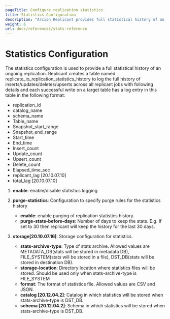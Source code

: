 ```yaml
---
pageTitle: Configure replication statistics
title: Statistics Configuration
description: "Arcion Replicant provides full statistical history of an ongoing replication. Learn how you can configure them to suit your needs."
weight: 6
url: docs/references/stats-reference
---
```

# Statistics Configuration


The statistics configuration is used to provide a full statistical history of an ongoing replication. Replicant creates a table named replicate_io_replication_statistics_history to log the full history of inserts/updates/deletes/upserts across all replicant jobs with following details and each successful write on a target table has a log entry in this table in the following format:

- replication_id
- catalog_name
- schema_name
- Table_name
- Snapshot_start_range
- Snapshot_end_range
- Start_time
- End_time
- Insert_count
- Update_count
- Upsert_count
- Delete_count
- Elapsed_time_sec
- replicant_lag [20.10.07.10]
- total_lag [20.10.07.10]

1. **enable**: enable/disable statistics logging

2. **purge-statistics**: Configuration to specify purge rules for the statistics history
    * **enable**: enable purging of replication statistics history.
    * **purge-stats-before-days**: Number of days to keep the stats. E.g. If set to 30 then replicant will keep the history for the last 30 days.

3. **storage[20.10.07.16]**: Storage configuration for statistics.
    * **stats-archive-type**: Type of stats archive. Allowed values are METADATA_DB(stats will be stored in metadata DB), FILE_SYSTEM(stats will be stored in a file), DST_DB(stats will be stored in destination DB).
    * **storage-location**: Directory location where statistics files will be stored. Should be used only when stats-archive-type is FILE_SYSTEM
    * **format**: The format of statistics file. Allowed values are CSV and JSON.
    * **catalog [20.12.04.2]**: Catalog in which statistics will be stored when stats-archive-type is DST_DB.
    * **schema [20.12.04.2]**: Schema in which statistics will be stored when stats-archive-type is DST_DB.
